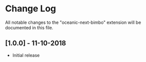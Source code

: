 # Change Log

All notable changes to the "oceanic-next-bimbo" extension will be documented in this file.

## [1.0.0] - 11-10-2018

* Initial release
